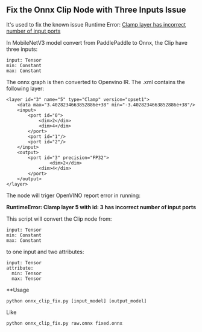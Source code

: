 ## Fix the Onnx Clip Node with Three Inputs Issue

It's used to fix the known issue Runtime Error: [Clamp layer has incorrect number of input ports](https://github.com/openvinotoolkit/openvino/issues/444)

In MobileNetV3 model convert from PaddlePaddle to Onnx, the Clip have three inputs:
```
input: Tensor
min: Constant
max: Constant
```

The onnx graph is then converted to Openvino IR. The .xml contains the following layer:

```
<layer id="3" name="5" type="Clamp" version="opset1">
	<data max="3.4028234663852886e+38" min="-3.4028234663852886e+38"/>
	<input>
		<port id="0">
			<dim>2</dim>
			<dim>4</dim>
		</port>
		<port id="1"/>
		<port id="2"/>
	</input>
	<output>
		<port id="3" precision="FP32">
		        <dim>2</dim>
			<dim>4</dim>
		</port>
	</output>
</layer>
```

The node will triger OpenVINO report error in running:

**RuntimeError: Clamp layer 5 with id: 3 has incorrect number of input ports**

This script will convert the Clip node from:
```
input: Tensor
min: Constant
max: Constant
```

to one input and two attributes:
```
input: Tensor
attribute:
  min: Tensor
  max: Tensor
```

**Usage
```
python onnx_clip_fix.py [input_model] [output_model]
```

Like
```
python onnx_clip_fix.py raw.onnx fixed.onnx
```
